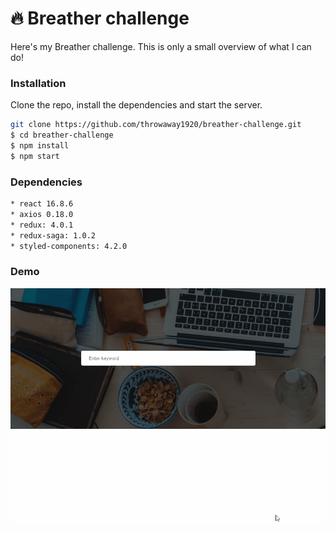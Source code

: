 # 🔥 Breather challenge

Here's my Breather challenge. This is only a small overview of what I can do!

### Installation

Clone the repo, install the dependencies and start the server.

```sh
git clone https://github.com/throwaway1920/breather-challenge.git
$ cd breather-challenge
$ npm install
$ npm start
```

### Dependencies

```sh
* react 16.8.6
* axios 0.18.0
* redux: 4.0.1
* redux-saga: 1.0.2
* styled-components: 4.2.0
```

### Demo

![](demo.gif)
